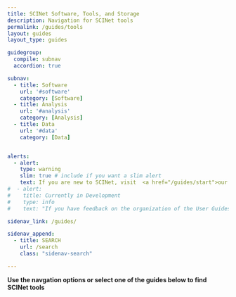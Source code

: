```yaml
---
title: SCINet Software, Tools, and Storage
description: Navigation for SCINet tools
permalink: /guides/tools
layout: guides
layout_type: guides

guidegroup:
  compile: subnav
  accordion: true

subnav:
  - title: Software
    url: '#software'
    category: [Software]
  - title: Analysis
    url: '#analysis'
    category: [Analysis]
  - title: Data
    url: '#data'
    category: [Data]


alerts: 
  - alert: 
    type: warning
    slim: true # include if you want a slim alert
    text: If you are new to SCINet, visit  <a href="/guides/start">our Quickstart Guide</a>
#  - alert:
#    title: Currently in Development
#    type: info
#    text: "If you have feedback on the organization of the User Guides sections, or notice broken links or missing images, please email us at <a href='mailto:moe.richert@usda.gov?subject=SCINet Website Feedback'>moe.richert@usda.gov.</a>"

sidenav_link: /guides/

sidenav_append:
  - title: SEARCH
    url: /search
    class: "sidenav-search"

---
```



**Use the navgation options or select one of the guides below to find SCINet tools**